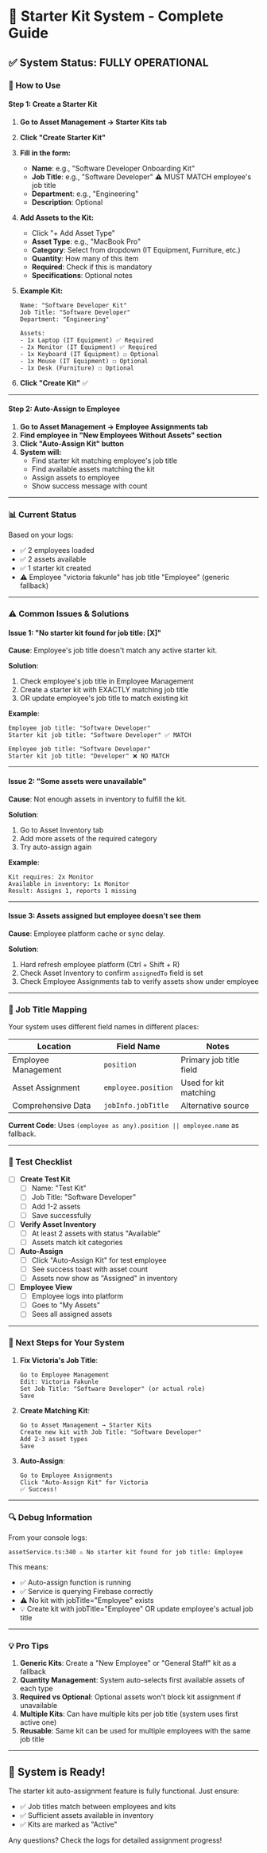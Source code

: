 # 🎁 Starter Kit System - Complete Guide

## ✅ System Status: FULLY OPERATIONAL

### 🎯 How to Use

#### **Step 1: Create a Starter Kit**

1. **Go to Asset Management → Starter Kits tab**
2. **Click "Create Starter Kit"**
3. **Fill in the form:**
   - **Name**: e.g., "Software Developer Onboarding Kit"
   - **Job Title**: e.g., "Software Developer" ⚠️ MUST MATCH employee's job title
   - **Department**: e.g., "Engineering"
   - **Description**: Optional

4. **Add Assets to the Kit:**
   - Click "+ Add Asset Type"
   - **Asset Type**: e.g., "MacBook Pro"
   - **Category**: Select from dropdown (IT Equipment, Furniture, etc.)
   - **Quantity**: How many of this item
   - **Required**: Check if this is mandatory
   - **Specifications**: Optional notes

5. **Example Kit:**
   ```
   Name: "Software Developer Kit"
   Job Title: "Software Developer"
   Department: "Engineering"
   
   Assets:
   - 1x Laptop (IT Equipment) ✅ Required
   - 2x Monitor (IT Equipment) ✅ Required
   - 1x Keyboard (IT Equipment) ☐ Optional
   - 1x Mouse (IT Equipment) ☐ Optional
   - 1x Desk (Furniture) ☐ Optional
   ```

6. **Click "Create Kit"** ✅

---

#### **Step 2: Auto-Assign to Employee**

1. **Go to Asset Management → Employee Assignments tab**
2. **Find employee in "New Employees Without Assets" section**
3. **Click "Auto-Assign Kit" button**
4. **System will:**
   - Find starter kit matching employee's job title
   - Find available assets matching the kit
   - Assign assets to employee
   - Show success message with count

---

### 📊 Current Status

Based on your logs:
- ✅ 2 employees loaded
- ✅ 2 assets available
- ✅ 1 starter kit created
- ⚠️ Employee "victoria fakunle" has job title "Employee" (generic fallback)

---

### ⚠️ Common Issues & Solutions

#### **Issue 1: "No starter kit found for job title: [X]"**

**Cause**: Employee's job title doesn't match any active starter kit.

**Solution**:
1. Check employee's job title in Employee Management
2. Create a starter kit with EXACTLY matching job title
3. OR update employee's job title to match existing kit

**Example**:
```
Employee job title: "Software Developer"
Starter kit job title: "Software Developer" ✅ MATCH

Employee job title: "Software Developer"
Starter kit job title: "Developer" ❌ NO MATCH
```

---

#### **Issue 2: "Some assets were unavailable"**

**Cause**: Not enough assets in inventory to fulfill the kit.

**Solution**:
1. Go to Asset Inventory tab
2. Add more assets of the required category
3. Try auto-assign again

**Example**:
```
Kit requires: 2x Monitor
Available in inventory: 1x Monitor
Result: Assigns 1, reports 1 missing
```

---

#### **Issue 3: Assets assigned but employee doesn't see them**

**Cause**: Employee platform cache or sync delay.

**Solution**:
1. Hard refresh employee platform (Ctrl + Shift + R)
2. Check Asset Inventory to confirm `assignedTo` field is set
3. Check Employee Assignments tab to verify assets show under employee

---

### 🔧 Job Title Mapping

Your system uses different field names in different places:

| Location | Field Name | Notes |
|----------|-----------|-------|
| Employee Management | `position` | Primary job title field |
| Asset Assignment | `employee.position` | Used for kit matching |
| Comprehensive Data | `jobInfo.jobTitle` | Alternative source |

**Current Code**: Uses `(employee as any).position || employee.name` as fallback.

---

### 📝 Test Checklist

- [ ] **Create Test Kit**
  - [ ] Name: "Test Kit"
  - [ ] Job Title: "Software Developer"
  - [ ] Add 1-2 assets
  - [ ] Save successfully

- [ ] **Verify Asset Inventory**
  - [ ] At least 2 assets with status "Available"
  - [ ] Assets match kit categories
  
- [ ] **Auto-Assign**
  - [ ] Click "Auto-Assign Kit" for test employee
  - [ ] See success toast with asset count
  - [ ] Assets now show as "Assigned" in inventory
  
- [ ] **Employee View**
  - [ ] Employee logs into platform
  - [ ] Goes to "My Assets"
  - [ ] Sees all assigned assets

---

### 🚀 Next Steps for Your System

1. **Fix Victoria's Job Title**:
   ```
   Go to Employee Management
   Edit: Victoria Fakunle
   Set Job Title: "Software Developer" (or actual role)
   Save
   ```

2. **Create Matching Kit**:
   ```
   Go to Asset Management → Starter Kits
   Create new kit with Job Title: "Software Developer"
   Add 2-3 asset types
   Save
   ```

3. **Auto-Assign**:
   ```
   Go to Employee Assignments
   Click "Auto-Assign Kit" for Victoria
   ✅ Success!
   ```

---

### 🔍 Debug Information

From your console logs:
```
assetService.ts:340 ⚠️ No starter kit found for job title: Employee
```

This means:
- ✅ Auto-assign function is running
- ✅ Service is querying Firebase correctly
- ⚠️ No kit with jobTitle="Employee" exists
- 💡 Create kit with jobTitle="Employee" OR update employee's actual job title

---

### 💡 Pro Tips

1. **Generic Kits**: Create a "New Employee" or "General Staff" kit as a fallback
2. **Quantity Management**: System auto-selects first available assets of each type
3. **Required vs Optional**: Optional assets won't block kit assignment if unavailable
4. **Multiple Kits**: Can have multiple kits per job title (system uses first active one)
5. **Reusable**: Same kit can be used for multiple employees with the same job title

---

## 🎉 System is Ready!

The starter kit auto-assignment feature is fully functional. Just ensure:
- ✅ Job titles match between employees and kits
- ✅ Sufficient assets available in inventory
- ✅ Kits are marked as "Active"

Any questions? Check the logs for detailed assignment progress!

